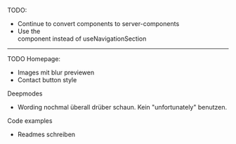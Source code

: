 TODO:

-   Continue to convert components to server-components
-   Use the <Section> component instead of useNavigationSection

---

TODO Homepage:

-   Images mit blur previewen
-   Contact button style

Deepmodes

-   Wording nochmal überall drüber schaun. Kein "unfortunately" benutzen.

Code examples

-   Readmes schreiben

